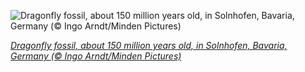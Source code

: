 
![Dragonfly fossil, about 150 million years old, in Solnhofen, Bavaria, Germany (© Ingo Arndt/Minden Pictures)](https://cn.bing.com//th?id=OHR.BavariaFossil_EN-US1618946222_1920x1080.jpg&rf=LaDigue_1920x1080.jpg&pid=hp)

*[Dragonfly fossil, about 150 million years old, in Solnhofen, Bavaria, Germany (© Ingo Arndt/Minden Pictures)](https://www.bing.com/search?q=national+fossil+day&form=hpcapt&filters=HpDate%3a%2220201014_0700%22)*
